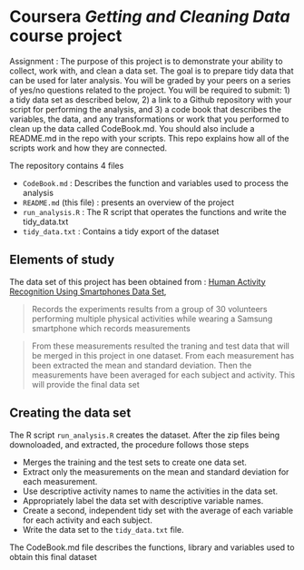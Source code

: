 # Coursera *Getting and Cleaning Data* course project

Assignment : 
The purpose of this project is to demonstrate your ability to collect, work with, and clean a data set. The goal is to prepare tidy data that can be used for later analysis. You will be graded by your peers on a series of yes/no questions related to the project. You will be required to submit: 1) a tidy data set as described below, 2) a link to a Github repository with your script for performing the analysis, and 3) a code book that describes the variables, the data, and any transformations or work that you performed to clean up the data called CodeBook.md. You should also include a README.md in the repo with your scripts. This repo explains how all of the scripts work and how they are connected.

The repository contains 4 files

- `CodeBook.md` : Describes the function and variables used to process the analysis
- `README.md` (this file) : presents an overview of the project
- `run_analysis.R` : The R script that operates the functions and write the tidy_data.txt 
- `tidy_data.txt` : Contains a tidy export of the dataset 


## Elements of study <a name="study-elements"></a>

The data set of this project has been obtained from : 
[Human Activity Recognition Using Smartphones Data Set](http://archive.ics.uci.edu/ml/datasets/Human+Activity+Recognition+Using+Smartphones#),

> Records the experiments results from a group of 30 volunteers performing multiple physical activities while wearing a Samsung smartphone which records measurements


> From these measurements resulted the traning and test data that will be merged in this project in one dataset. From each measurement has been extracted the mean and standard deviation.
> Then the measurements have been averaged for each subject and activity. This will provide the final data set

## Creating the data set <a name="creating-dataset"></a>

The R script `run_analysis.R` creates the dataset. After the zip files being downoloaded, and extracted, the procedure follows those steps 

- Merges the training and the test sets to create one data set.
- Extract only the measurements on the mean and standard deviation for each measurement.
- Use descriptive activity names to name the activities in the data set.
- Appropriately label the data set with descriptive variable names.
- Create a second, independent tidy set with the average of each variable for each activity and each subject.
- Write the data set to the `tidy_data.txt` file.

The CodeBook.md file describes the functions, library and variables used to obtain this final dataset